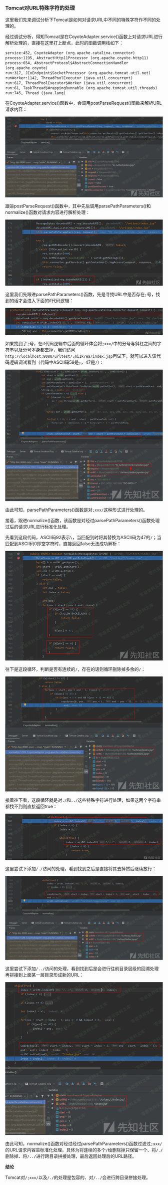 ### Tomcat对URL特殊字符的处理

这里我们先来调试分析下Tomcat是如何对请求URL中不同的特殊字符作不同的处理的。

经过调试分析，得知Tomcat是在CoyoteAdapter.service()函数上对请求URL进行解析处理的，直接在这里打上断点，此时的函数调用栈如下：

    service:452, CoyoteAdapter (org.apache.catalina.connector)
    process:1195, AbstractHttp11Processor (org.apache.coyote.http11)
    process:654, AbstractProtocol$AbstractConnectionHandler (org.apache.coyote)
    run:317, JIoEndpoint$SocketProcessor (org.apache.tomcat.util.net)
    runWorker:1142, ThreadPoolExecutor (java.util.concurrent)
    run:617, ThreadPoolExecutor$Worker (java.util.concurrent)
    run:61, TaskThread$WrappingRunnable (org.apache.tomcat.util.threads)
    run:745, Thread (java.lang)

在CoyoteAdapter.service()函数中，会调用postParseRequest()函数来解析URL请求内容：

![](./resource/Tomcat对URL特殊字符的处理/media/rId21.png)

跟进postParseRequest()函数中，其中先后调用parsePathParameters()和normalize()函数对请求内容进行解析处理：

![](./resource/Tomcat对URL特殊字符的处理/media/rId22.png)

这里我们先跟进parsePathParameters()函数，先是寻找URL中是否存在`;`号，找到的话才会进入下面的if代码逻辑：

![](./resource/Tomcat对URL特殊字符的处理/media/rId23.png)

如果找到了`;`号，在if代码逻辑中后面的循环体会将`;xxx/`中的分号与斜杠之间的字符串以及分号本身都去掉，我们访问`http://localhost:8080/urltest/;mi1k7ea/index.jsp`再试下，就可以进入该代码逻辑调试看到（代码中ASCII码59是`;`，47是`/`）：

![](./resource/Tomcat对URL特殊字符的处理/media/rId24.png)

由此可知，parsePathParameters()函数是对`;xxx/`这种形式进行处理的。

接着，跟进normalize()函数，该函数是对经过parsePathParameters()函数处理过后的请求URL进行标准化处理。

先看到这段代码，ASCII码92表示`\`，当匹配到时将其替换为ASCII码为47的`/`；当匹配到ASCII码0即空字符时，直接返回false无法成功解析：

![](./resource/Tomcat对URL特殊字符的处理/media/rId25.png)

往下是这段循环，判断是否有连续的`/`，存在的话则循环删除掉多余的`/`：

![](./resource/Tomcat对URL特殊字符的处理/media/rId26.png)

接着往下看，这段循环就是对`./`和`../`这些特殊字符进行处理，如果这两个字符串都找不到则直接返回true：

![](./resource/Tomcat对URL特殊字符的处理/media/rId27.png)

这里尝试下添加`/./`访问的处理，看到找到之后是直接将其去掉然后继续放行：

![](./resource/Tomcat对URL特殊字符的处理/media/rId28.png)

这里尝试下添加`/../`访问的处理，看到找到后是会进行往前目录层级的回溯处理再拼接到上面某一层目录形成新的URL：

![](./resource/Tomcat对URL特殊字符的处理/media/rId29.png)

由此可知，normalize()函数对经过经过parsePathParameters()函数过滤过`;xxx/`的URL请求内容进标准化处理，具体为将连续的多个`/`给删除掉只保留一个、将`/./`删除掉、将`/../`进行跨目录拼接处理，最后返回处理后的URL路径。

**结论**

Tomcat对`/;xxx/`以及`/./`的处理是包容的、对`/../`会进行跨目录拼接处理。
